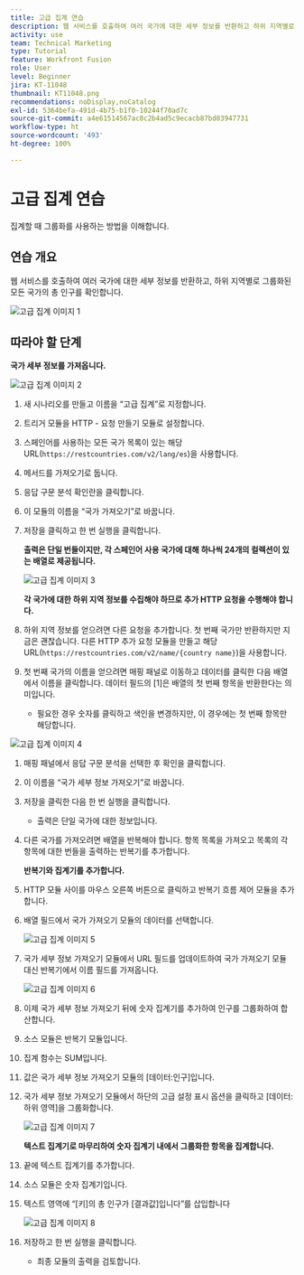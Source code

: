 ```yaml
---
title: 고급 집계 연습
description: 웹 서비스를 호출하여 여러 국가에 대한 세부 정보를 반환하고 하위 지역별로 그룹화된 인구를 확인합니다.
activity: use
team: Technical Marketing
type: Tutorial
feature: Workfront Fusion
role: User
level: Beginner
jira: KT-11048
thumbnail: KT11048.png
recommendations: noDisplay,noCatalog
exl-id: 5364befa-491d-4b75-b1f0-10244f70ad7c
source-git-commit: a4e61514567ac8c2b4ad5c9ecacb87bd83947731
workflow-type: ht
source-wordcount: '493'
ht-degree: 100%

---
```


# 고급 집계 연습

집계할 때 그룹화를 사용하는 방법을 이해합니다.

## 연습 개요

웹 서비스를 호출하여 여러 국가에 대한 세부 정보를 반환하고, 하위 지역별로 그룹화된 모든 국가의 총 인구를 확인합니다.

![고급 집계 이미지 1](../12-exercises/assets/advanced-aggregation-walkthrough-1.png)

## 따라야 할 단계

**국가 세부 정보를 가져옵니다.**

![고급 집계 이미지 2](../12-exercises/assets/advanced-aggregation-walkthrough-2.png)

1. 새 시나리오를 만들고 이름을 “고급 집계”로 지정합니다.
1. 트리거 모듈을 HTTP - 요청 만들기 모듈로 설정합니다.
1. 스페인어를 사용하는 모든 국가 목록이 있는 해당 URL(`https://restcountries.com/v2/lang/es`)을 사용합니다.
1. 메서드를 가져오기로 둡니다.
1. 응답 구문 분석 확인란을 클릭합니다.
1. 이 모듈의 이름을 “국가 가져오기”로 바꿉니다.
1. 저장을 클릭하고 한 번 실행을 클릭합니다.

   **출력은 단일 번들이지만, 각 스페인어 사용 국가에 대해 하나씩 24개의 컬렉션이 있는 배열로 제공됩니다.**

   ![고급 집계 이미지 3](../12-exercises/assets/advanced-aggregation-walkthrough-3.png)

   **각 국가에 대한 하위 지역 정보를 수집해야 하므로 추가 HTTP 요청을 수행해야 합니다.**

1. 하위 지역 정보를 얻으려면 다른 요청을 추가합니다. 첫 번째 국가만 반환하지만 지금은 괜찮습니다. 다른 HTTP 추가 요청 모듈을 만들고 해당 URL(`https://restcountries.com/v2/name/{country name}`)을 사용합니다.
1. 첫 번째 국가의 이름을 얻으려면 매핑 패널로 이동하고 데이터를 클릭한 다음 배열에서 이름을 클릭합니다. 데이터 필드의 [1]은 배열의 첫 번째 항목을 반환한다는 의미입니다.

   + 필요한 경우 숫자를 클릭하고 색인을 변경하지만, 이 경우에는 첫 번째 항목만 해당합니다.

![고급 집계 이미지 4](../12-exercises/assets/advanced-aggregation-walkthrough-4.png)

1. 매핑 패널에서 응답 구문 분석을 선택한 후 확인을 클릭합니다.
1. 이 이름을 “국가 세부 정보 가져오기”로 바꿉니다.
1. 저장을 클릭한 다음 한 번 실행을 클릭합니다.

   + 출력은 단일 국가에 대한 정보입니다.

1. 다른 국가를 가져오려면 배열을 반복해야 합니다. 항목 목록을 가져오고 목록의 각 항목에 대한 번들을 출력하는 반복기를 추가합니다.

   **반복기와 집계기를 추가합니다.**

1. HTTP 모듈 사이를 마우스 오른쪽 버튼으로 클릭하고 반복기 흐름 제어 모듈을 추가합니다.
1. 배열 필드에서 국가 가져오기 모듈의 데이터를 선택합니다.

   ![고급 집계 이미지 5](../12-exercises/assets/advanced-aggregation-walkthrough-5.png)

1. 국가 세부 정보 가져오기 모듈에서 URL 필드를 업데이트하여 국가 가져오기 모듈 대신 반복기에서 이름 필드를 가져옵니다.

   ![고급 집계 이미지 6](../12-exercises/assets/advanced-aggregation-walkthrough-6.png)

1. 이제 국가 세부 정보 가져오기 뒤에 숫자 집계기를 추가하여 인구를 그룹화하여 합산합니다.
1. 소스 모듈은 반복기 모듈입니다.
1. 집계 함수는 SUM입니다.
1. 값은 국가 세부 정보 가져오기 모듈의 [데이터:인구]입니다.
1. 국가 세부 정보 가져오기 모듈에서 하단의 고급 설정 표시 옵션을 클릭하고 [데이터:하위 영역]을 그룹화합니다.

   ![고급 집계 이미지 7](../12-exercises/assets/advanced-aggregation-walkthrough-7.png)

   **텍스트 집계기로 마무리하여 숫자 집계기 내에서 그룹화한 항목을 집계합니다.**

1. 끝에 텍스트 집계기를 추가합니다.
1. 소스 모듈은 숫자 집계기입니다.
1. 텍스트 영역에 “[키]의 총 인구가 [결과값]입니다”를 삽입합니다

   ![고급 집계 이미지 8](../12-exercises/assets/advanced-aggregation-walkthrough-8.png)

1. 저장하고 한 번 실행을 클릭합니다.

   + 최종 모듈의 출력을 검토합니다.
